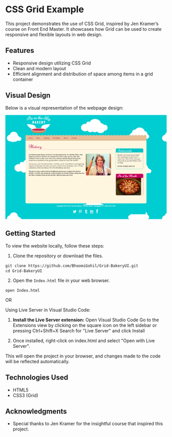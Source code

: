 # CSS Grid Example

This project demonstrates the use of CSS Grid, inspired by Jen Kramer’s course on Front End Master. It showcases how Grid can be used to create responsive and flexible layouts in web design.

## Features

- Responsive design utilizing CSS Grid
- Clean and modern layout
- Efficient alignment and distribution of space among items in a grid container

## Visual Design

Below is a visual representation of the webpage design:

![Webpage](Webpage.png)

## Getting Started

To view the website locally, follow these steps:

1. Clone the repository or download the files.

```
git clone https://github.com/BhoomiGohil/Grid-BakeryUI.git
cd Grid-BakeryUI
```

2. Open the `Index.html` file in your web browser.

```
open Index.html
```

OR

Using Live Server in Visual Studio Code:

1. **Install the Live Server extension:**
   Open Visual Studio Code Go to the Extensions view by clicking on the square icon on the left sidebar or pressing Ctrl+Shift+X Search for "Live Server" and click Install

2. Once installed, right-click on index.html and select "Open with Live Server".

This will open the project in your browser, and changes made to the code will be reflected automatically.

## Technologies Used

- HTML5
- CSS3 (Grid)

## Acknowledgments

- Special thanks to Jen Kramer for the insightful course that inspired this project.
